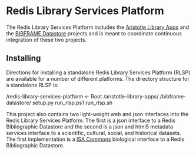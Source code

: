 [ALA]: https://github.com/jermnelson/aristotle-library-apps
[BDS]: https://github.com/jermnelson/BIBFRAME-Datastore

Redis Library Services Platform
===============================

The Redis Library Services Platform includes the 
[Aristotle Library Apps][ALA] and the 
[BIBFRAME Datastore][BDS] projects and is 
meant to coordinate continuous integration of these two projects.

## Installing
Directions for installing a standalone Redis Library Services Platform (RLSP) are available 
for a number of different platforms. The directory structure for a standalone RLSP is:

/redis-library-services-platform <- Root
 /aristotle-library-apps/
 /bibframe-datastore/
 setup.py
 run_rlsp.ps1
 run_rlsp.sh
 
   


This project also contains two light-weight web and json interfaces into the Redis
Library Services Platform. The first is a json interface to a Redis Bibliographic 
Datastore and the second is a json and html5 metadata services interface to a
scientific, cultural, social, and historical datasets. The first implementation is
a [ISA Commons](http://www.isacommons.org/) biological interface to a Redis Bibliographic
Datastore.

